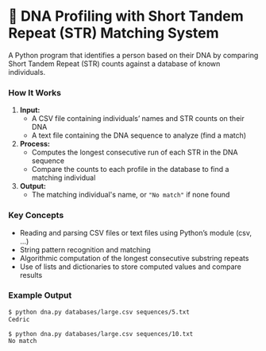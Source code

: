 
# 🧬 DNA Profiling with Short Tandem Repeat (STR) Matching System

A Python program that identifies a person based on their DNA by comparing Short Tandem Repeat (STR) counts against a database of known individuals.


### **How It Works**
1. **Input:**  
   - A CSV file containing individuals’ names and STR counts on their DNA 
   - A text file containing the DNA sequence to analyze (find a match) 
2. **Process:**  
   - Computes the longest consecutive run of each STR in the DNA sequence  
   - Compare the counts to each profile in the database to find a matching individual
3. **Output:**  
   - The matching individual's name, or `"No match"` if none found


### **Key Concepts**
- Reading and parsing CSV files or text files using Python’s module (csv, ...)
- String pattern recognition and matching
- Algorithmic computation of the longest consecutive substring repeats
- Use of lists and dictionaries to store computed values and compare results


### **Example Output**
```bash
$ python dna.py databases/large.csv sequences/5.txt
Cedric
```

```bash
$ python dna.py databases/large.csv sequences/10.txt
No match
```

